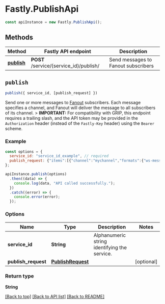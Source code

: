# Fastly.PublishApi

```javascript
const apiInstance = new Fastly.PublishApi();
```
## Methods

Method | Fastly API endpoint | Description
------------- | ------------- | -------------
[**publish**](PublishApi.md#publish) | **POST** /service/{service_id}/publish/ | Send messages to Fanout subscribers


## `publish`

```javascript
publish({ service_id, [publish_request] })
```

Send one or more messages to [Fanout](https://www.fastly.com/documentation/learning/concepts/real-time-messaging/fanout) subscribers. Each message specifies a channel, and Fanout will deliver the message to all subscribers of its channel. > **IMPORTANT:** For compatibility with GRIP, this endpoint requires a trailing slash, and the API token may be provided in the `Authorization` header (instead of the `Fastly-Key` header) using the `Bearer` scheme. 

### Example

```javascript
const options = {
  service_id: "service_id_example", // required
  publish_request: {"items":[{"channel":"mychannel","formats":{"ws-message":{"content":"hello world"}}}]},
};

apiInstance.publish(options)
  .then((data) => {
    console.log(data, "API called successfully.");
  })
  .catch((error) => {
    console.error(error);
  });
```

### Options

Name | Type | Description  | Notes
------------- | ------------- | ------------- | -------------
**service_id** | **String** | Alphanumeric string identifying the service. |
**publish_request** | [**PublishRequest**](PublishRequest.md) |  | [optional]

### Return type

**String**


[[Back to top]](#) [[Back to API list]](../../README.md#endpoints)
[[Back to README]](../../README.md)
